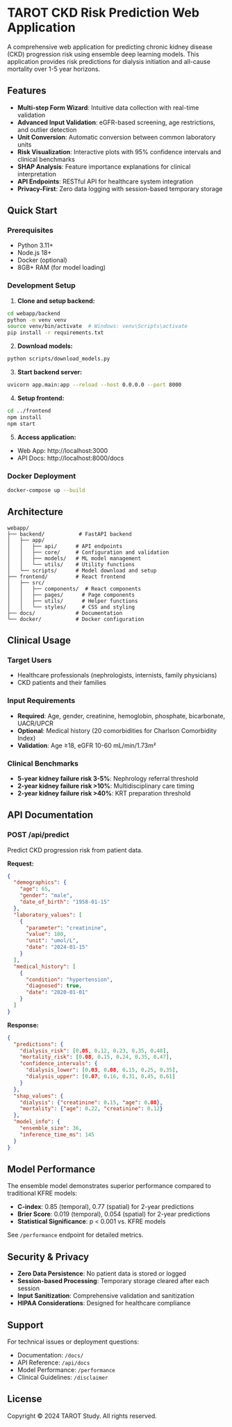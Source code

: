 # TAROT CKD Risk Prediction Web Application

A comprehensive web application for predicting chronic kidney disease (CKD) progression risk using ensemble deep learning models. This application provides risk predictions for dialysis initiation and all-cause mortality over 1-5 year horizons.

## Features

- **Multi-step Form Wizard**: Intuitive data collection with real-time validation
- **Advanced Input Validation**: eGFR-based screening, age restrictions, and outlier detection
- **Unit Conversion**: Automatic conversion between common laboratory units
- **Risk Visualization**: Interactive plots with 95% confidence intervals and clinical benchmarks
- **SHAP Analysis**: Feature importance explanations for clinical interpretation
- **API Endpoints**: RESTful API for healthcare system integration
- **Privacy-First**: Zero data logging with session-based temporary storage

## Quick Start

### Prerequisites

- Python 3.11+
- Node.js 18+
- Docker (optional)
- 8GB+ RAM (for model loading)

### Development Setup

1. **Clone and setup backend:**
```bash
cd webapp/backend
python -m venv venv
source venv/bin/activate  # Windows: venv\Scripts\activate
pip install -r requirements.txt
```

2. **Download models:**
```bash
python scripts/download_models.py
```

3. **Start backend server:**
```bash
uvicorn app.main:app --reload --host 0.0.0.0 --port 8000
```

4. **Setup frontend:**
```bash
cd ../frontend
npm install
npm start
```

5. **Access application:**
- Web App: http://localhost:3000
- API Docs: http://localhost:8000/docs

### Docker Deployment

```bash
docker-compose up --build
```

## Architecture

```
webapp/
├── backend/           # FastAPI backend
│   ├── app/
│   │   ├── api/      # API endpoints
│   │   ├── core/     # Configuration and validation
│   │   ├── models/   # ML model management
│   │   └── utils/    # Utility functions
│   └── scripts/      # Model download and setup
├── frontend/         # React frontend
│   ├── src/
│   │   ├── components/  # React components
│   │   ├── pages/      # Page components
│   │   ├── utils/      # Helper functions
│   │   └── styles/     # CSS and styling
├── docs/             # Documentation
└── docker/           # Docker configuration
```

## Clinical Usage

### Target Users
- Healthcare professionals (nephrologists, internists, family physicians)
- CKD patients and their families

### Input Requirements
- **Required**: Age, gender, creatinine, hemoglobin, phosphate, bicarbonate, UACR/UPCR
- **Optional**: Medical history (20 comorbidities for Charlson Comorbidity Index)
- **Validation**: Age ≥18, eGFR 10-60 mL/min/1.73m²

### Clinical Benchmarks
- **5-year kidney failure risk 3-5%**: Nephrology referral threshold
- **2-year kidney failure risk >10%**: Multidisciplinary care timing
- **2-year kidney failure risk >40%**: KRT preparation threshold

## API Documentation

### POST /api/predict
Predict CKD progression risk from patient data.

**Request:**
```json
{
  "demographics": {
    "age": 65,
    "gender": "male",
    "date_of_birth": "1958-01-15"
  },
  "laboratory_values": [
    {
      "parameter": "creatinine",
      "value": 180,
      "unit": "umol/L",
      "date": "2024-01-15"
    }
  ],
  "medical_history": [
    {
      "condition": "hypertension",
      "diagnosed": true,
      "date": "2020-01-01"
    }
  ]
}
```

**Response:**
```json
{
  "predictions": {
    "dialysis_risk": [0.05, 0.12, 0.23, 0.35, 0.48],
    "mortality_risk": [0.08, 0.15, 0.24, 0.35, 0.47],
    "confidence_intervals": {
      "dialysis_lower": [0.03, 0.08, 0.15, 0.25, 0.35],
      "dialysis_upper": [0.07, 0.16, 0.31, 0.45, 0.61]
    }
  },
  "shap_values": {
    "dialysis": {"creatinine": 0.15, "age": 0.08},
    "mortality": {"age": 0.22, "creatinine": 0.12}
  },
  "model_info": {
    "ensemble_size": 36,
    "inference_time_ms": 145
  }
}
```

## Model Performance

The ensemble model demonstrates superior performance compared to traditional KFRE models:

- **C-index**: 0.85 (temporal), 0.77 (spatial) for 2-year predictions
- **Brier Score**: 0.019 (temporal), 0.054 (spatial) for 2-year predictions
- **Statistical Significance**: p < 0.001 vs. KFRE models

See `/performance` endpoint for detailed metrics.

## Security & Privacy

- **Zero Data Persistence**: No patient data is stored or logged
- **Session-based Processing**: Temporary storage cleared after each session
- **Input Sanitization**: Comprehensive validation and sanitization
- **HIPAA Considerations**: Designed for healthcare compliance

## Support

For technical issues or deployment questions:
- Documentation: `/docs/`
- API Reference: `/api/docs`
- Model Performance: `/performance`
- Clinical Guidelines: `/disclaimer`

## License

Copyright © 2024 TAROT Study. All rights reserved.